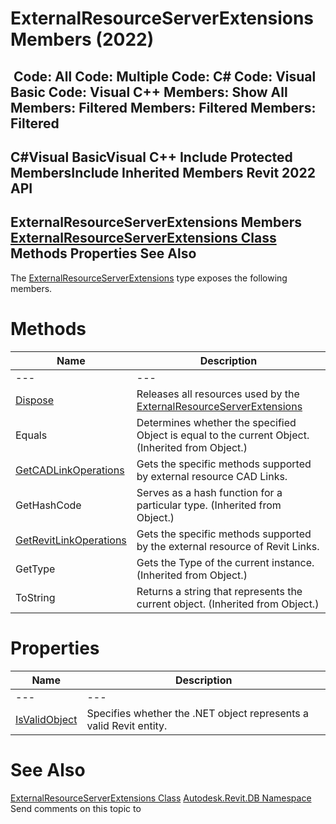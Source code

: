 # ExternalResourceServerExtensions Members (2022)

﻿
 Code: All Code: Multiple Code: C# Code: Visual Basic Code: Visual C++  Members: Show All Members: Filtered Members: Filtered Members: Filtered   
---  
C#Visual BasicVisual C++
Include Protected MembersInclude Inherited Members
Revit 2022 API  
---  
ExternalResourceServerExtensions Members  
[ExternalResourceServerExtensions Class](98626c59-db02-300a-d9ef-07bcb63e8101.md "ExternalResourceServerExtensions Class") Methods Properties See Also  
---  
The [ExternalResourceServerExtensions](98626c59-db02-300a-d9ef-07bcb63e8101.md "ExternalResourceServerExtensions Class") type exposes the following members.
# Methods
| Name | Description |
| --- | --- |
| --- | --- | --- |
| [Dispose](1981b5c8-a547-634a-db29-70cd74f0aa81.md "Dispose Method") | Releases all resources used by the [ExternalResourceServerExtensions](98626c59-db02-300a-d9ef-07bcb63e8101.md "ExternalResourceServerExtensions Class") |
| Equals | Determines whether the specified Object is equal to the current Object. (Inherited from Object.) |
| [GetCADLinkOperations](b4ed124d-5577-411e-946e-04bd0a3dc522.md "GetCADLinkOperations Method") | Gets the specific methods supported by external resource CAD Links. |
| GetHashCode | Serves as a hash function for a particular type.  (Inherited from Object.) |
| [GetRevitLinkOperations](b0f35e96-beaf-cc07-d3d6-52788f63d16f.md "GetRevitLinkOperations Method") | Gets the specific methods supported by the external resource of Revit Links. |
| GetType | Gets the Type of the current instance. (Inherited from Object.) |
| ToString | Returns a string that represents the current object. (Inherited from Object.) |

# Properties
| Name | Description |
| --- | --- |
| --- | --- | --- |
| [IsValidObject](398b0559-6c4e-5a63-73a4-627c43cf3d90.md "IsValidObject Property") | Specifies whether the .NET object represents a valid Revit entity. |

# See Also
[ExternalResourceServerExtensions Class](98626c59-db02-300a-d9ef-07bcb63e8101.md "ExternalResourceServerExtensions Class")
[Autodesk.Revit.DB Namespace](87546ba7-461b-c646-cbb1-2cb8f5bff8b2.md "Autodesk.Revit.DB Namespace")
Send comments on this topic to 